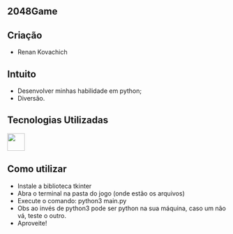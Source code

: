 ## 2048Game
## Criação

- Renan Kovachich

## Intuito

- Desenvolver minhas habilidade em python;
- Diversão.

## Tecnologias Utilizadas

<img src="https://cdn.jsdelivr.net/gh/devicons/devicon/icons/python/python-original-wordmark.svg" width="40" height="40"/>

## Como utilizar

- Instale a biblioteca tkinter
- Abra o terminal na pasta do jogo (onde estão os arquivos)
- Execute o comando: python3 main.py
- Obs ao invés de python3 pode ser python na sua máquina, caso um não vá, teste o outro.
- Aproveite!
